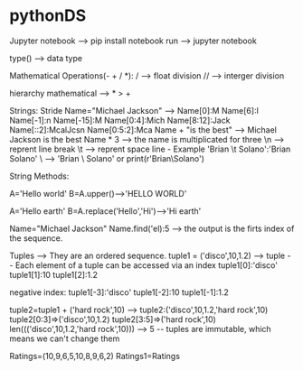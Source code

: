 # pythonDS

Jupyter notebook --> pip install notebook
run --> jupyter notebook

type() --> data type

Mathematical Operations(- + / *):
/ --> float division
// --> interger division

hierarchy mathematical --> * > +

Strings: Stride
Name="Michael Jackson" -->
Name[0]:M
Name[6]:l
Name[-1]:n
Name[-15]:M
Name[0:4]:Mich
Name[8:12]:Jack
Name[::2]:McalJcsn
Name[0:5:2]:Mca
Name + "is the best" --> Michael Jackson is the best
Name * 3 --> the name is multiplicated for three
\n --> reprent line break
\t --> reprent space line - Example 'Brian \t Solano':'Brian    Solano'
\\ --> 'Brian \ Solano' or print(r'Brian\Solano')

String Methods:

A='Hello world'
B=A.upper()-->'HELLO WORLD'

A='Hello earth'
B=A.replace('Hello','Hi')-->'Hi earth'

Name="Michael Jackson"
Name.find('el):5 --> the output is the firts index of the sequence.

Tuples --> They are an ordered sequence.
tuple1 = ('disco',10,1.2) --> tuple -- Each element of a tuple can be accessed via an index
tuple1[0]:'disco'
tuple1[1]:10
tuple1[2]:1.2

negative index:
tuple1[-3]:'disco'
tuple1[-2]:10
tuple1[-1]:1.2

tuple2=tuple1 + ('hard rock',10)
--> tuple2:('disco',10,1.2,'hard rock',10)
tuple2[0:3]=>('disco',10,1.2)
tuple2[3:5]=>('hard rock',10)
len((('disco',10,1.2,'hard rock',10))) --> 5
-- tuples are immutable, which means we can't change them

Ratings=(10,9,6,5,10,8,9,6,2)
Ratings1=Ratings